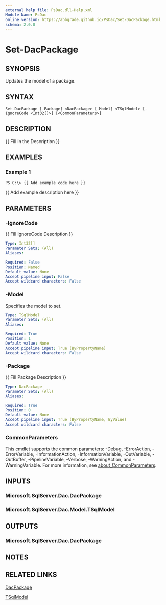 ```yaml
---
external help file: PsDac.dll-Help.xml
Module Name: PsDac
online version: https://abbgrade.github.io/PsDac/Set-DacPackage.html
schema: 2.0.0
---
```


# Set-DacPackage

## SYNOPSIS
Updates the model of a package.

## SYNTAX

```
Set-DacPackage [-Package] <DacPackage> [-Model] <TSqlModel> [-IgnoreCode <Int32[]>] [<CommonParameters>]
```

## DESCRIPTION
{{ Fill in the Description }}

## EXAMPLES

### Example 1
```
PS C:\> {{ Add example code here }}
```

{{ Add example description here }}

## PARAMETERS

### -IgnoreCode
{{ Fill IgnoreCode Description }}

```yaml
Type: Int32[]
Parameter Sets: (All)
Aliases:

Required: False
Position: Named
Default value: None
Accept pipeline input: False
Accept wildcard characters: False
```

### -Model
Specifies the model to set.

```yaml
Type: TSqlModel
Parameter Sets: (All)
Aliases:

Required: True
Position: 1
Default value: None
Accept pipeline input: True (ByPropertyName)
Accept wildcard characters: False
```

### -Package
{{ Fill Package Description }}

```yaml
Type: DacPackage
Parameter Sets: (All)
Aliases:

Required: True
Position: 0
Default value: None
Accept pipeline input: True (ByPropertyName, ByValue)
Accept wildcard characters: False
```

### CommonParameters
This cmdlet supports the common parameters: -Debug, -ErrorAction, -ErrorVariable, -InformationAction, -InformationVariable, -OutVariable, -OutBuffer, -PipelineVariable, -Verbose, -WarningAction, and -WarningVariable. For more information, see [about_CommonParameters](http://go.microsoft.com/fwlink/?LinkID=113216).

## INPUTS

### Microsoft.SqlServer.Dac.DacPackage
### Microsoft.SqlServer.Dac.Model.TSqlModel
## OUTPUTS

### Microsoft.SqlServer.Dac.DacPackage
## NOTES

## RELATED LINKS

[DacPackage](https://docs.microsoft.com/en-us/dotnet/api/microsoft.sqlserver.dac.dacpackage)

[TSqlModel](https://docs.microsoft.com/en-us/dotnet/api/microsoft.sqlserver.dac.model.tsqlmodel)

